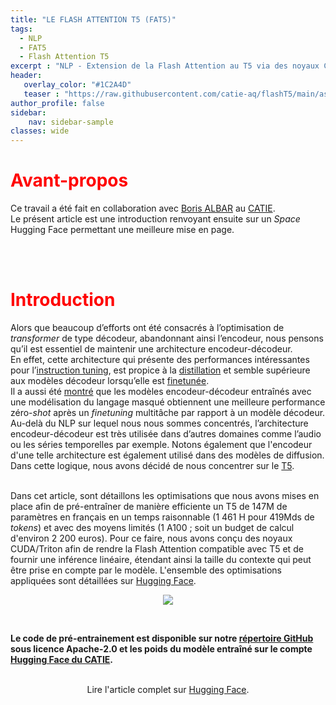 ```yaml
---
title: "LE FLASH ATTENTION T5 (FAT5)"
tags:
  - NLP
  - FAT5
  - Flash Attention T5
excerpt : "NLP - Extension de la Flash Attention au T5 via des noyaux CUDA et Triton"
header:
   overlay_color: "#1C2A4D"
   teaser : "https://raw.githubusercontent.com/catie-aq/flashT5/main/assets/FAT5_dark.gif"
author_profile: false
sidebar:
    nav: sidebar-sample
classes: wide
---
```



# <span style="color: #FF0000"> **Avant-propos** </span>
Ce travail a été fait en collaboration avec [Boris ALBAR](https://b-albar.github.io/portfolio/) au [CATIE](https://www.catie.fr/).  
Le présent article est une introduction renvoyant ensuite sur un *Space* Hugging Face permettant une meilleure mise en page.

<br><br>

# <span style="color: #FF0000"> **Introduction** </span>
Alors que beaucoup d’efforts ont été consacrés à l’optimisation de <i>transformer</i> de type décodeur, abandonnant ainsi l’encodeur, nous pensons qu’il est essentiel de maintenir une architecture encodeur-décodeur.  
En effet, cette architecture qui présente des performances intéressantes pour l’[instruction tuning](http://arxiv.org/abs/2306.04757), est propice à la [distillation](https://arxiv.org/abs/2305.02301) et semble supérieure aux modèles décodeur lorsqu’elle est [finetunée](https://arxiv.org/abs/2402.00841).  
Il a aussi été [montré](https://arxiv.org/abs/2204.05832) que les modèles encodeur-décodeur entraînés avec une modélisation du langage masqué obtiennent une meilleure performance zéro-<i>shot</i> après un <i>finetuning</i> multitâche par rapport à un modèle décodeur.  
Au-delà du NLP sur lequel nous nous sommes concentrés, l’architecture encodeur-décodeur est très utilisée dans d’autres domaines comme l’audio ou les séries temporelles par exemple. Notons également que l'encodeur d'une telle architecture est également utilisé dans des modèles de diffusion.  
Dans cette logique, nous avons décidé de nous concentrer sur le [T5](https://jmlr.org/papers/v21/20-074.html).<br><br>

Dans cet article, sont détaillons les optimisations que nous avons mises en place afin de pré-entraîner de manière efficiente un T5 de 147M de paramètres en français en un temps raisonnable (1 461 H pour 419Mds de <i>tokens</i>) et avec des moyens limités (1 A100 ; soit un budget de calcul d'environ 2 200 euros). Pour ce faire, nous avons conçu des noyaux CUDA/Triton afin de rendre la Flash Attention compatible avec T5 et de fournir une inférence linéaire, étendant ainsi la taille du contexte qui peut être prise en compte par le modèle. L'ensemble des optimisations appliquées sont détaillées sur [Hugging Face](https://hf.co/spaces/CATIE-AQ/FAT5-rapport).
<br>

<center>
<figure class="image">
  <img src="https://raw.githubusercontent.com/catie-aq/flashT5/main/assets/FAT5_dark.gif">
</figure>
</center>

<br>

<b>Le code de pré-entrainement est disponible sur notre <a href="https://github.com/catie-aq/flashT5">répertoire GitHub</a> sous licence Apache-2.0 
et les poids du modèle entraîné sur le compte <a href="https://huggingface.co/CATIE-AQ">Hugging Face du CATIE</a>.</b>

<br>

<center>
    Lire l'article complet sur <a href="https://hf.co/spaces/CATIE-AQ/FAT5-rapport">Hugging Face</a>.
</center>
